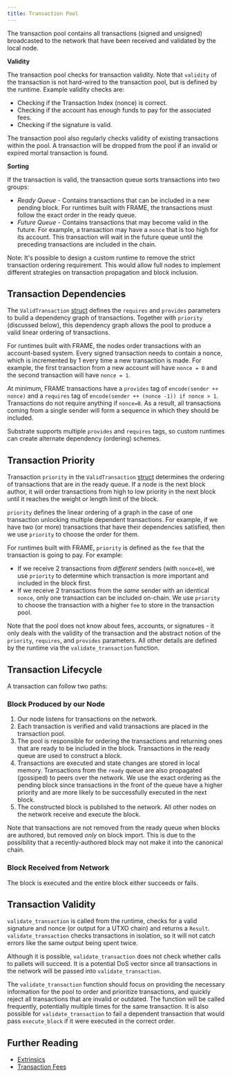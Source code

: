 ```yaml
---
title: Transaction Pool
---
```



The transaction pool contains all transactions (signed and unsigned) broadcasted to the network that have been received and validated by the local node.

**Validity**

The transaction pool checks for transaction validity. Note that `validity` of the transaction is not hard-wired to the transaction pool, but is defined by the runtime. Example validity checks are:

* Checking if the Transaction Index (nonce) is correct.
* Checking if the account has enough funds to pay for the associated fees.
* Checking if the signature is valid.

The transaction pool also regularly checks validity of existing transactions within the pool. A transaction will be dropped from the pool if an invalid or expired mortal transaction is found.

**Sorting**

If the transaction is valid, the transaction queue sorts transactions into two groups:
   - *Ready Queue* -  Contains transactions that can be included in a new pending block. For runtimes built with FRAME, the transactions must follow the exact order in the ready queue.
   - *Future Queue* - Contains transactions that may become valid in the future. For example, a transaction may have a `nonce` that is too high for its account. This transaction will wait in the future queue until the preceding transactions are included in the chain.


Note: It's possible to design a custom runtime to remove the strict transaction ordering requirement. This would allow full nodes to implement different strategies on transaction propagation and block inclusion.

## Transaction Dependencies

The `ValidTransaction` [struct](https://substrate.dev/rustdocs/master/sp_runtime/transaction_validity/struct.ValidTransaction.html) defines the `requires` and `provides` parameters to build a dependency graph of transactions. Together with `priority` (discussed below), this dependency graph allows the pool to produce a valid linear ordering of transactions.

For runtimes built with FRAME, the nodes order transactions with an account-based system. Every signed transaction needs to contain a nonce, which is incremented by 1 every time a new transaction is made. For example, the first transaction from a new account will have `nonce = 0` and the second transaction will have `nonce = 1`.

At minimum, FRAME transactions have a `provides` tag of `encode(sender ++ nonce)` and a `requires` tag of `encode(sender ++ (nonce -1)) if nonce > 1`. Transactions do not require anything if `nonce=0`. As a result, all transactions coming from a single sender will form a sequence in which they should be included.

Substrate supports multiple `provides` and `requires` tags, so custom runtimes can create alternate dependency (ordering) schemes.

## Transaction Priority

Transaction `priority` in the `ValidTransaction` [struct](https://substrate.dev/rustdocs/master/sp_runtime/transaction_validity/struct.ValidTransaction.html) determines the ordering of transactions that are in the ready queue. If a node is the next block author, it will order transactions from high to low priority in the next block until it reaches the weight or length limit of the block.

`priority` defines the linear ordering of a graph in the case of one transaction unlocking multiple dependent transactions. For example, if we have two (or more) transactions that have their dependencies satisfied, then we use `priority` to choose the order for them.


For runtimes built with FRAME, `priority` is defined as the `fee` that the transaction is going to pay. For example:

  * If we receive 2 transactions from *different* senders (with `nonce=0`), we use `priority` to determine which transaction is more important and included in the block first.
  * If we receive 2 transactions from the *same* sender with an identical `nonce`, only one transaction can be included on-chain. We use `priority` to choose the transaction with a higher `fee` to store in the transaction pool.

Note that the pool does not know about fees, accounts, or signatures - it only deals with the validity of the transaction and the abstract notion of the `priority`, `requires`, and `provides` parameters. All other details are defined by the runtime via the `validate_transaction` function.

## Transaction Lifecycle

A transaction can follow two paths:

### Block Produced by our Node

1. Our node listens for transactions on the network.
2. Each transaction is verified and valid transactions are placed in the transaction pool.
3. The pool is responsible for ordering the transactions and returning ones that are ready to be included in the block. Transactions in the ready queue are used to construct a block.
4. Transactions are executed and state changes are stored in local memory. Transactions from the `ready` queue are also propagated (gossiped) to peers over the network. We use the exact ordering as the pending block since transactions in the front of the queue have a higher priority and are more likely to be successfully executed in the next block.
5. The constructed block is published to the network. All other nodes on the network receive and execute the block.

Note that transactions are not removed from the ready queue when blocks are authored, but removed *only* on block import. This is due to the possibility that a recently-authored block may not make it into the canonical chain.

### Block Received from Network

The block is executed and the entire block either succeeds or fails.

## Transaction Validity

`validate_transaction` is called from the runtime, checks for a valid signature and nonce (or output for a UTXO chain) and returns a `Result`. `validate_transaction` checks transactions in isolation, so it will not catch errors like the same output being spent twice.

Although it is possible, `validate_transaction` does not check whether calls to pallets will succeed. It is a potential DoS vector since all transactions in the network will be passed into `validate_transaction`.

The `validate_transaction` function should focus on providing the necessary information for the pool to order and prioritize transactions, and quickly reject all transactions that are invalid or outdated. The function will be called frequently, potentially multiple times for the same transaction. It is also possible for `validate_transaction` to fail a dependent transaction that would pass `execute_block` if it were executed in the correct order.

## Further Reading

- [Extrinsics](conceptual/node/extrinsics.md)
- [Transaction Fees](development/module/fees.md)
